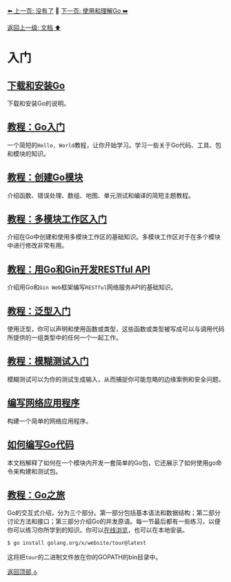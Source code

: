 [⬅️ 上一页: 没有了](入门.md) 🚦 [下一页: 使用和理解Go ➡️](使用和理解Go.md)

[返回上一级: 文档 ⬆️](../文档.md)

# 入门

## [下载和安装Go](入门/下载和安装Go.md)

下载和安装Go的说明。

## [教程：Go入门](入门/教程：Go入门.md)

一个简短的`Hello, World`教程，让你开始学习。学习一些关于Go代码、工具、包和模块的知识。

## [教程：创建Go模块](入门/教程：创建Go模块.md)

介绍函数、错误处理、数组、地图、单元测试和编译的简短主题教程。

## [教程：多模块工作区入门](入门/教程：多模块工作区入门.md)

介绍在Go中创建和使用多模块工作区的基础知识。多模块工作区对于在多个模块中进行修改非常有用。

## [教程：用Go和Gin开发RESTful API](入门/教程：用Go和Gin开发RESTful_API.md)

介绍用Go和`Gin Web`框架编写`RESTful`网络服务API的基础知识。

## [教程：泛型入门](入门/教程：泛型入门.md)

使用泛型，你可以声明和使用函数或类型，这些函数或类型被写成可以与调用代码所提供的一组类型中的任何一个一起工作。

## [教程：模糊测试入门](入门/教程：模糊测试入门.md)

模糊测试可以为你的测试生成输入，从而捕捉你可能忽略的边缘案例和安全问题。

## [编写网络应用程序](入门/编写网络应用程序.md)

构建一个简单的网络应用程序。

## [如何编写Go代码](入门/如何编写Go代码.md)

本文档解释了如何在一个模块内开发一套简单的Go包，它还展示了如何使用go命令来构建和测试包。

## [教程：Go之旅](入门/教程：Go之旅.md)

Go的交互式介绍，分为三个部分。第一部分包括基本语法和数据结构；第二部分讨论方法和接口；第三部分介绍Go的并发原语。每一节最后都有一些练习，以便你可以练习你所学到的知识。你可以[在线浏览](https://go.dev/tour/)，也可以在本地安装。

```bash
$ go install golang.org/x/website/tour@latest
```

这将把`tour`的二进制文件放在你的GOPATH的bin目录中。

[返回顶部 🔝](#入门)